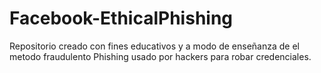 # Facebook-EthicalPhishing
Repositorio creado con fines educativos y a modo de enseñanza de el metodo fraudulento Phishing usado por hackers para robar credenciales.
